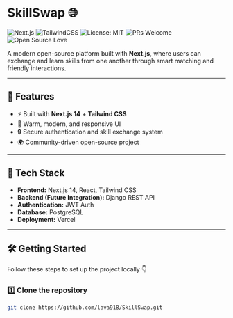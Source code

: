 # SkillSwap 🌐

![Next.js](https://img.shields.io/badge/Next.js-14-black?logo=next.js)
![TailwindCSS](https://img.shields.io/badge/Tailwind_CSS-blue?logo=tailwind-css)
![License: MIT](https://img.shields.io/badge/License-MIT-green.svg)
![PRs Welcome](https://img.shields.io/badge/PRs-welcome-brightgreen.svg)
![Open Source Love](https://badges.frapsoft.com/os/v1/open-source.svg?v=103)

A modern open-source platform built with **Next.js**, where users can exchange and learn skills from one another through smart matching and friendly interactions.

---

## 🚀 Features
- ⚡ Built with **Next.js 14** + **Tailwind CSS**
- 🎨 Warm, modern, and responsive UI
- 🔒 Secure authentication and skill exchange system
- 🌍 Community-driven open-source project

---

## 🧠 Tech Stack
- **Frontend:** Next.js 14, React, Tailwind CSS  
- **Backend (Future Integration):** Django REST API  
- **Authentication:** JWT Auth  
- **Database:** PostgreSQL  
- **Deployment:** Vercel  

---

## 🛠️ Getting Started

Follow these steps to set up the project locally 👇

### 1️⃣ Clone the repository
```bash
git clone https://github.com/lava918/SkillSwap.git
